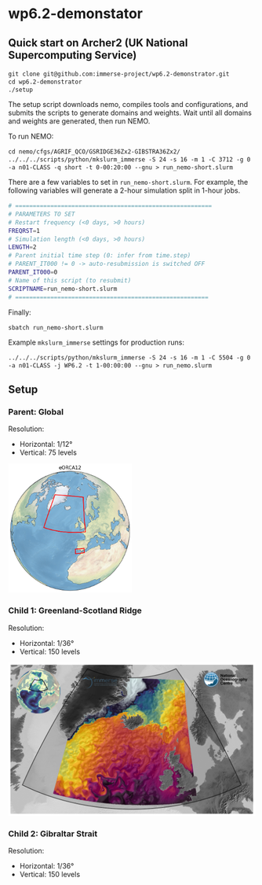 # wp6.2-demonstator

## Quick start on Archer2 (UK National Supercomputing Service)
```shell
git clone git@github.com:immerse-project/wp6.2-demonstrator.git
cd wp6.2-demonstrator
./setup
```
The setup script downloads nemo, compiles tools and configurations, and submits the scripts to generate domains and weights.
Wait until all domains and weights are generated, then run NEMO.

To run NEMO:
```shell
cd nemo/cfgs/AGRIF_QCO/GSRIDGE36Zx2-GIBSTRA36Zx2/
../../../scripts/python/mkslurm_immerse -S 24 -s 16 -m 1 -C 3712 -g 0 -a n01-CLASS -q short -t 0-00:20:00 --gnu > run_nemo-short.slurm
```
There are a few variables to set in `run_nemo-short.slurm`. For example, the following variables will generate a 2-hour simulation split in 1-hour jobs.
```bash
# ========================================================
# PARAMETERS TO SET
# Restart frequency (<0 days, >0 hours)
FREQRST=1
# Simulation length (<0 days, >0 hours)
LENGTH=2
# Parent initial time step (0: infer from time.step)
# PARENT_IT000 != 0 -> auto-resubmission is switched OFF
PARENT_IT000=0
# Name of this script (to resubmit)
SCRIPTNAME=run_nemo-short.slurm
# =======================================================
```
Finally:
```shell
sbatch run_nemo-short.slurm
```

Example `mkslurm_immerse` settings for production runs:
```shell
../../../scripts/python/mkslurm_immerse -S 24 -s 16 -m 1 -C 5504 -g 0 -a n01-CLASS -j WP6.2 -t 1-00:00:00 --gnu > run_nemo.slurm
```

## Setup
### Parent: Global
Resolution:
- Horizontal: 1/12°
- Vertical: 75 levels

<img alt="eORCA12" src="figures/parent.png" width="50%">

### Child 1: Greenland-Scotland Ridge
Resolution:
- Horizontal: 1/36°
- Vertical: 150 levels

![GSRIDGE36](figures/frame-bare.png)

### Child 2: Gibraltar Strait
Resolution:
- Horizontal: 1/36°
- Vertical: 150 levels
